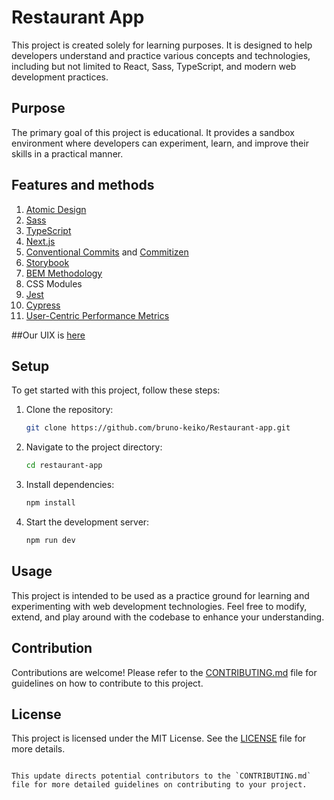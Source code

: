 
# Restaurant App

This project is created solely for learning purposes. It is designed to help developers understand and practice various concepts and technologies, including but not limited to React, Sass, TypeScript, and modern web development practices.

## Purpose

The primary goal of this project is educational. It provides a sandbox environment where developers can experiment, learn, and improve their skills in a practical manner.

## Features and methods

1. [Atomic Design](https://atomicdesign.bradfrost.com/chapter-2/)
2. [Sass](https://sass-lang.com/)
3. [TypeScript](https://www.typescriptlang.org/)
4. [Next.js](https://nextjs.org/docs/getting-started/project-structure)
5. [Conventional Commits](https://www.conventionalcommits.org/en/v1.0.0/) and [Commitizen](https://www.npmjs.com/package/commitizen)
6. [Storybook](https://storybook.js.org/)
7. [BEM Methodology](https://en.bem.info/methodology/css/#html-for-css)
8. CSS Modules
9. [Jest](https://jestjs.io/)
10. [Cypress](https://www.cypress.io/)
11. [User-Centric Performance Metrics](https://web.dev/articles/user-centric-performance-metrics)


##Our UIX is [here](https://www.figma.com/design/xiAbsYNAyBYPH5pfPUkIEX/Restaurant-website-template-(Community)?node-id=0-1&t=SsJ8S57pB4BlgRxA-0)

## Setup

To get started with this project, follow these steps:

1. Clone the repository:
   ```sh
   git clone https://github.com/bruno-keiko/Restaurant-app.git
   ```
2. Navigate to the project directory:
   ```sh
   cd restaurant-app
   ```
3. Install dependencies:
   ```sh
   npm install
   ```
4. Start the development server:
   ```sh
   npm run dev
   ```

## Usage

This project is intended to be used as a practice ground for learning and experimenting with web development technologies. Feel free to modify, extend, and play around with the codebase to enhance your understanding.

## Contribution

Contributions are welcome! Please refer to the [CONTRIBUTING.md](CONTRIBUTING.md) file for guidelines on how to contribute to this project.

## License

This project is licensed under the MIT License. See the [LICENSE](LICENSE) file for more details.
```

This update directs potential contributors to the `CONTRIBUTING.md` file for more detailed guidelines on contributing to your project.